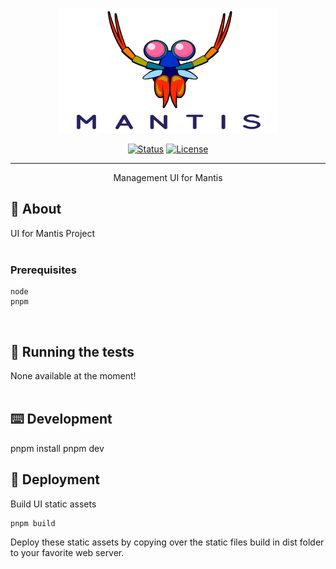 <p align="center">
  <a href="" rel="noopener">
 <img width=350px height=200px src="src/assets/images/mantis-logo-full-transparent.png" alt="Project logo"></a>
</p>

<div align="center">

[![Status](https://img.shields.io/badge/status-active-success.svg)]()
[![License](https://img.shields.io/badge/License-Apache_2.0-blue.svg)](/LICENSE)

</div>

---

<p align="center"> Management UI for Mantis
    <br>
</p>

## 🧐 About <a name = "about"></a>

UI for Mantis Project
<br/><br/>

### Prerequisites

```
node
pnpm
```

<br/>

## 🔧 Running the tests <a name = "tests"></a>

None available at the moment!
<br/><br/>

## ⌨️ Development <a name="development"></a>

pnpm install
pnpm dev

## 🚀 Deployment <a name = "deployment"></a>

Build UI static assets

```
pnpm build
```

Deploy these static assets by copying over the static files build in dist folder to your favorite web server.
